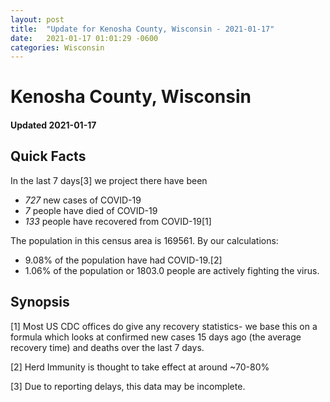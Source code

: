 ```yaml
---
layout: post
title:  "Update for Kenosha County, Wisconsin - 2021-01-17"
date:   2021-01-17 01:01:29 -0600
categories: Wisconsin
---
```


# Kenosha County, Wisconsin
#### Updated 2021-01-17

## Quick Facts

In the last 7 days[3] we project there have been
- *727* new cases of COVID-19
- *7* people have died of COVID-19
- *133* people have recovered from COVID-19[1]

The population in this census area is 169561. By our calculations:
- 9.08% of the population have had COVID-19.[2]
- 1.06% of the population or 1803.0 people are actively fighting the virus.

## Synopsis




[1] Most US CDC offices do give any recovery statistics- we base this on a formula which looks at confirmed new cases
15 days ago (the average recovery time) and deaths over the last 7 days.

[2] Herd Immunity is thought to take effect at around ~70-80%

[3] Due to reporting delays, this data may be incomplete.
 
    